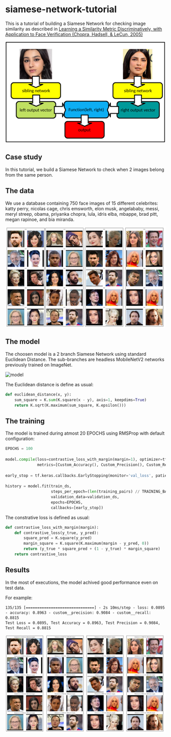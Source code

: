 # siamese-network-tutorial

This is a tutorial of building a Siamese Network for checking image similarity as described in [Learning a Similarity Metric Discriminatively, with Application to Face Verification (Chopra, Hadsell, & LeCun, 2005)](https://ieeexplore.ieee.org/document/1467314)

![test data](https://github.com/doleron/siamese-network-tutorial/raw/main/architecture.png)

## Case study

In this tutorial, we build a Siamese Network to check when 2 images belong from the same person.

## The data

We use a database containing 750 face images of 15 different celebrites: katty perry, nicolas cage, chris emsworth, elon musk, angelababy, messi, meryl streep, obama, priyanka chopra, lula, idris elba, mbappe, brad pitt, megan rapinoe, and bia miranda.

![test data](https://github.com/doleron/siamese-network-tutorial/raw/main/test_data.png)

## The model

The choosen model is a 2 branch Siamese Network using standard Euclidean Distance. The sub-branches are headless MobileNetV2 networks previously trained on ImageNet.

![model](https://raw.githubusercontent.com/doleron/siamese-network-tutorial/raw/main/model.png)

The Euclidean distance is define as usual:

```python
def euclidean_distance(x, y):
    sum_square = K.sum(K.square(x - y), axis=1, keepdims=True)
    return K.sqrt(K.maximum(sum_square, K.epsilon()))
```

## The training

The model is trained during atmost 20 EPOCHS using RMSProp with default configuration:

```python
EPOCHS = 100

model.compile(loss=contrastive_loss_with_margin(margin=1), optimizer=tf.keras.optimizers.RMSprop(),
              metrics=[Custom_Accuracy(), Custom_Precision(), Custom_Recall()])

early_stop = tf.keras.callbacks.EarlyStopping(monitor='val_loss', patience = 20, restore_best_weights = True, start_from_epoch = 10)

history = model.fit(train_ds, 
                    steps_per_epoch=(len(training_pairs) // TRAINING_BATCH_SIZE),
                    validation_data=validation_ds,
                    epochs=EPOCHS, 
                    callbacks=[early_stop])
```

The constrative loss is defined as usual:

```python
def contrastive_loss_with_margin(margin):
    def contrastive_loss(y_true, y_pred):
        square_pred = K.square(y_pred)
        margin_square = K.square(K.maximum(margin - y_pred, 0))
        return (y_true * square_pred + (1 - y_true) * margin_square)
    return contrastive_loss
```
## Results

In the most of executions, the model achived good performance even on test data.

For example:

```
135/135 [==============================] - 2s 10ms/step - loss: 0.0895 - accuracy: 0.8963 - custom__precision: 0.9084 - custom__recall: 0.8815
Test Loss = 0.0895, Test Accuracy = 0.8963, Test Precision = 0.9084, Test Recall = 0.8815
```

![test data](https://github.com/doleron/siamese-network-tutorial/raw/main/test_results.png)
